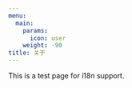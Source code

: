 ```yaml
---
menu:
  main:
    params:
      icon: user
    weight: -90
title: 关于
---
```


This is a test page for i18n support.
